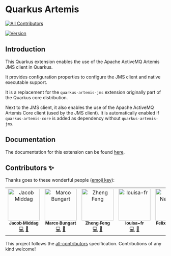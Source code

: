 # Quarkus Artemis
<!-- ALL-CONTRIBUTORS-BADGE:START - Do not remove or modify this section -->
[![All Contributors](https://img.shields.io/badge/all_contributors-6-orange.svg?style=flat-square)](#contributors-)
<!-- ALL-CONTRIBUTORS-BADGE:END -->

[![Version](https://img.shields.io/maven-central/v/io.quarkiverse.artemis/quarkus-artemis-jms?logo=apache-maven&style=flat-square)](https://search.maven.org/artifact/io.quarkiverse.artemis/quarkus-artemis-jms)

## Introduction

This Quarkus extension enables the use of the Apache ActiveMQ Artemis JMS client in Quarkus.

It provides configuration properties to configure the JMS client and native executable support.

It is a replacement for the `quarkus-artemis-jms` extension originally part of the Quarkus core distribution.

Next to the JMS client, it also enables the use of the Apache ActiveMQ Artemis Core client (used by the JMS client).
It is automatically enabled if `quarkus-artemis-core` is added as dependency without `quarkus-artemis-jms`.

## Documentation

The documentation for this extension can be found [here](https://docs.quarkiverse.io/quarkus-artemis/dev/index.html).

## Contributors ✨

Thanks goes to these wonderful people ([emoji key](https://allcontributors.org/docs/en/emoji-key)):

<!-- ALL-CONTRIBUTORS-LIST:START - Do not remove or modify this section -->
<!-- prettier-ignore-start -->
<!-- markdownlint-disable -->
<table>
  <tbody>
    <tr>
      <td align="center" valign="top" width="14.28%"><a href="https://github.com/middagj"><img src="https://avatars.githubusercontent.com/u/157566?v=4?s=100" width="100px;" alt="Jacob Middag"/><br /><sub><b>Jacob Middag</b></sub></a><br /><a href="https://github.com/quarkiverse/quarkus-artemis/commits?author=middagj" title="Code">💻</a> <a href="#maintenance-middagj" title="Maintenance">🚧</a></td>
      <td align="center" valign="top" width="14.28%"><a href="https://github.com/turing85"><img src="https://avatars.githubusercontent.com/u/32584495?v=4?s=100" width="100px;" alt="Marco Bungart"/><br /><sub><b>Marco Bungart</b></sub></a><br /><a href="https://github.com/quarkiverse/quarkus-artemis/commits?author=turing85" title="Code">💻</a> <a href="#maintenance-turing85" title="Maintenance">🚧</a></td>
      <td align="center" valign="top" width="14.28%"><a href="https://zhfeng.github.io/"><img src="https://avatars.githubusercontent.com/u/1246139?v=4?s=100" width="100px;" alt="Zheng Feng"/><br /><sub><b>Zheng Feng</b></sub></a><br /><a href="https://github.com/quarkiverse/quarkus-artemis/commits?author=zhfeng" title="Code">💻</a> <a href="#maintenance-zhfeng" title="Maintenance">🚧</a></td>
      <td align="center" valign="top" width="14.28%"><a href="https://github.com/louisa-fr"><img src="https://avatars.githubusercontent.com/u/126324666?v=4?s=100" width="100px;" alt="louisa-fr"/><br /><sub><b>louisa-fr</b></sub></a><br /><a href="https://github.com/quarkiverse/quarkus-artemis/commits?author=louisa-fr" title="Code">💻</a> <a href="#maintenance-louisa-fr" title="Maintenance">🚧</a></td>
      <td align="center" valign="top" width="14.28%"><a href="https://fxnn.de/"><img src="https://avatars.githubusercontent.com/u/6599417?v=4?s=100" width="100px;" alt="Felix Neumann"/><br /><sub><b>Felix Neumann</b></sub></a><br /><a href="https://github.com/quarkiverse/quarkus-artemis/commits?author=fxnn" title="Documentation">📖</a></td>
      <td align="center" valign="top" width="14.28%"><a href="https://www.linkedin.com/in/dreampearl/"><img src="https://avatars.githubusercontent.com/u/16265285?v=4?s=100" width="100px;" alt="Rakhi Kumari"/><br /><sub><b>Rakhi Kumari</b></sub></a><br /><a href="https://github.com/quarkiverse/quarkus-artemis/commits?author=DreamPearl" title="Code">💻</a></td>
    </tr>
  </tbody>
</table>

<!-- markdownlint-restore -->
<!-- prettier-ignore-end -->

<!-- ALL-CONTRIBUTORS-LIST:END -->

This project follows the [all-contributors](https://github.com/all-contributors/all-contributors) specification. Contributions of any kind welcome!
